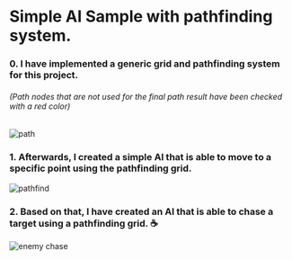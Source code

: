 # Simple AI Sample with pathfinding system.

###     0. I have implemented a generic grid and pathfinding system for this project.
###### (Path nodes that are not used for the final path result have been checked with a red color)

![path](https://user-images.githubusercontent.com/10260469/222777101-90c21eac-a036-47f8-972e-9179383d9e8e.gif)






### 1. Afterwards, I created a simple AI that is able to move to a specific point using the pathfinding grid.

![pathfind](https://user-images.githubusercontent.com/10260469/223550430-517f72d0-d97d-42f8-a5e0-8a45560315fa.gif)






### 2. Based on that, I have created an AI that is able to chase a target using a pathfinding grid. :coffee:
![enemy chase](https://user-images.githubusercontent.com/10260469/223550425-5edb1db5-2481-4c9d-9a28-99e798d061fd.gif)
